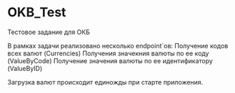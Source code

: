 # OKB_Test
Тестовое задание для ОКБ

В рамках задачи реализовано несколько endpoint`ов: 
  Получение кодов всех валют (Currencies)
  Получения значекния валюты по ее коду (ValueByCode)
  Получение значения валюты по ее идентификатору (ValueByID)
  
Загрузка валют происходит единожды при старте приложения.
